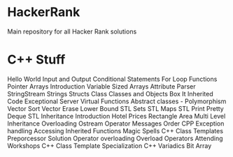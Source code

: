 # HackerRank
Main repository for all Hacker Rank solutions


# C++ Stuff
Hello World
Input and Output
Conditional Statements
For Loop
Functions
Pointer
Arrays Introduction
Variable Sized Arrays
Attribute Parser
StringStream
Strings
Structs
Class
Classes and Objects
Box It
Inherited Code
Exceptional Server
Virtual Functions
Abstract classes - Polymorphism
Vector Sort
Vector Erase
Lower Bound STL
Sets STL
Maps STL
Print Pretty
Deque STL
Inheritance Introduction
Hotel Prices
Rectangle Area
Multi Level Inheritance
Overloading Ostream Operator
Messages Order
CPP Exception handling
Accessing Inherited Functions
Magic Spells
C++ Class Templates
Preporcessor Solution
Operator overloading
Overload Operators
Attending Workshops
C++ Class Template Specialization
C++ Variadics
Bit Array

